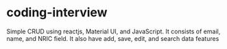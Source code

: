 # coding-interview
Simple CRUD using reactjs, Material UI, and JavaScript. It consists of email, name, and NRIC field. It also have add, save, edit, and search data features

